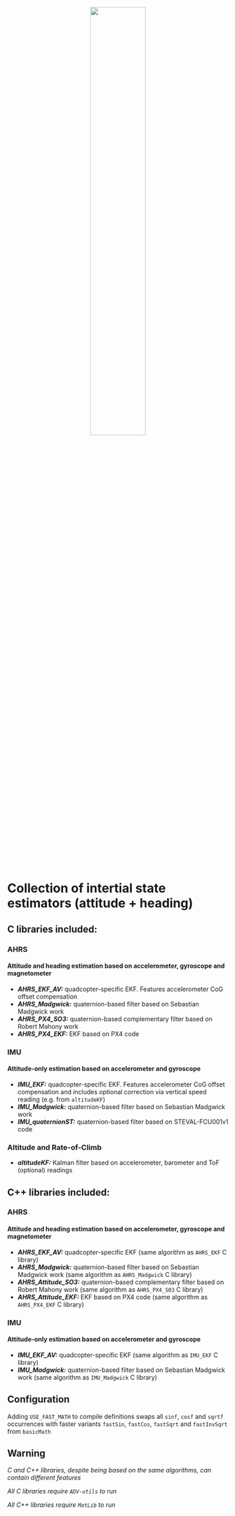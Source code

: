 <p align="center"> <img src="https://github.com/Tellicious/ADV-utils/assets/9076397/3ec512f1-2de6-4226-bc07-e4bfdd686a28" width=50% height=50%> </p>

# Collection of intertial state estimators (attitude + heading)

## C libraries included:
### AHRS
#### Attitude and heading estimation based on accelerometer, gyroscope and magnetometer
- ***AHRS_EKF_AV:*** quadcopter-specific EKF. Features accelerometer CoG offset compensation
- ***AHRS_Madgwick:*** quaternion-based filter based on Sebastian Madgwick work
- ***AHRS_PX4_SO3:*** quaternion-based complementary filter based on Robert Mahony work
- ***AHRS_PX4_EKF:*** EKF based on PX4 code

### IMU
#### Attitude-only estimation based on accelerometer and gyroscope 
- ***IMU_EKF:*** quadcopter-specific EKF. Features accelerometer CoG offset compensation and includes optional correction via vertical speed reading (e.g. from `altitudeKF`)
- ***IMU_Madgwick:*** quaternion-based filter based on Sebastian Madgwick work
- ***IMU_quaternionST:*** quaternion-based filter based on STEVAL-FCU001v1 code

### Altitude and Rate-of-Climb
- ***altitudeKF:*** Kalman filter based on accelerometer, barometer and ToF (optional) readings

## C++ libraries included:
### AHRS
#### Attitude and heading estimation based on accelerometer, gyroscope and magnetometer
- ***AHRS_EKF_AV:*** quadcopter-specific EKF (same algorithm as `AHRS_EKF` C library)
- ***AHRS_Madgwick:*** quaternion-based filter based on Sebastian Madgwick work (same algorithm as `AHRS_Madgwick` C library)
- ***AHRS_Attitude_SO3:*** quaternion-based complementary filter based on Robert Mahony work (same algorithm as `AHRS_PX4_S03` C library)
- ***AHRS_Attitude_EKF:*** EKF based on PX4 code (same algorithm as `AHRS_PX4_EKF` C library)

### IMU
#### Attitude-only estimation based on accelerometer and gyroscope 
- ***IMU_EKF_AV:*** quadcopter-specific EKF (same algorithm as `IMU_EKF` C library)
- ***IMU_Madgwick:*** quaternion-based filter based on Sebastian Madgwick work (same algorithm as `IMU_Madgwick` C library)

## Configuration
Adding `USE_FAST_MATH` to compile definitions swaps all `sinf`, `cosf` and `sqrtf` occurrences with faster variants `fastSin`, `fastCos`, `fastSqrt` and `fastInvSqrt` from `basicMath`

## Warning
*C and C++ libraries, despite being based on the same algorithms, can contain different features*

*All C libraries require `ADV-utils` to run*

*All C++ libraries require `MatLib` to run*
